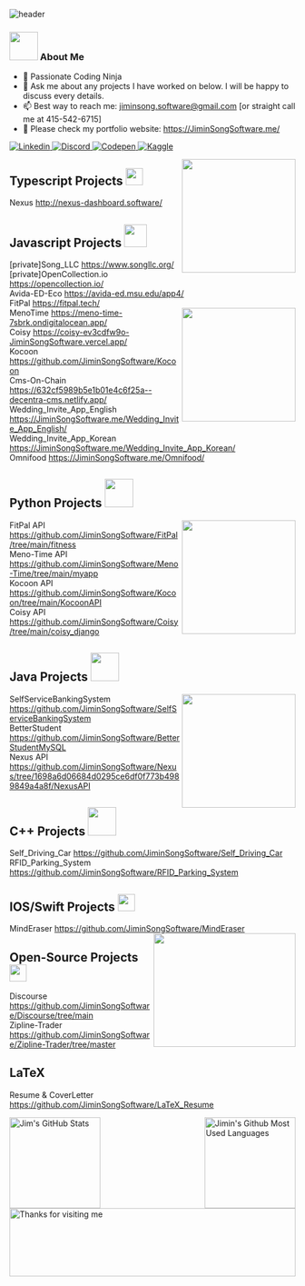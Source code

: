 <base target="_blank">

![header](https://capsule-render.vercel.app/api?type=waving&color=auto&height=200&section=header&text=JiminSong👨‍💻&fontSize=60)

### <img src="https://raw.githubusercontent.com/aemmadi/aemmadi/master/wave.gif" width="50"> About Me
  * 🥷 Passionate Coding Ninja
  * 💬 Ask me about any projects I have worked on below. I will be happy to discuss every details.
  * 📫 Best way to reach me: jiminsong.software@gmail.com [or straight call me at 415-542-6715]
  * 🔭 Please check my portfolio website: https://JiminSongSoftware.me/
  
<a href="https://linkedin.com/in/jimin-song/">
  <img
    alt="Linkedin"
    src="https://img.shields.io/badge/linkedin-0077B5?logo=linkedin&logoColor=white&style=for-the-badge"
  />
</a>
</a>
<a href="https://discord.com/users/259577923122626561">
  <img
    alt="Discord"
    src="https://img.shields.io/badge/Discord-7289DA?style=for-the-badge&logo=discord&logoColor=white"
  />
</a>
</a>
<a href="https://codepen.io/jimsong">
  <img
    alt="Codepen"
    src="https://img.shields.io/badge/Codepen-000000?style=for-the-badge&logo=codepen&logoColor=white"
  />
</a>
</a>
<a href="https://www.kaggle.com/jimsong101">
  <img
    alt="Kaggle"
    src="https://img.shields.io/badge/Kaggle-035a7d?style=for-the-badge&logo=kaggle&logoColor=white"
  />
</a>

<a href="#"><img align="right" src="https://github.com/blackcater/blackcater/raw/main/images/banner.gif" width="200 " height="200" /></a>
</a>
## Typescript Projects <img height="30" src="https://github.com/remojansen/logo.ts/blob/master/ts.gif"/>  <br>
Nexus
http://nexus-dashboard.software/ <br>
## Javascript Projects <img height="40" src="https://raw.githubusercontent.com/innng/innng/master/assets/kyubey.gif"/>  <br>
[private]Song_LLC
https://www.songllc.org/ <br>
[private]OpenCollection.io
https://opencollection.io/ <br>
Avida-ED-Eco
https://avida-ed.msu.edu/app4/ <br>
FitPal
https://fitpal.tech/ <br>
<a href="#"><img align="right" src="https://media.giphy.com/media/xT9IgzoKnwFNmISR8I/giphy.gif" width="200 " height="200" /></a>
MenoTime
https://meno-time-7sbrk.ondigitalocean.app/ <br>
Coisy
https://coisy-ev3cdfw9o-JiminSongSoftware.vercel.app/ <br>
Kocoon
https://github.com/JiminSongSoftware/Kocoon <br>
Cms-On-Chain
https://632cf5989b5e1b01e4c6f25a--decentra-cms.netlify.app/ <br>
Wedding_Invite_App_English 
https://JiminSongSoftware.me/Wedding_Invite_App_English/ <br>
Wedding_Invite_App_Korean
https://JiminSongSoftware.me/Wedding_Invite_App_Korean/ <br>
Omnifood
https://JiminSongSoftware.me/Omnifood/ <br>
</a>
## Python Projects <img src="https://media.giphy.com/media/WUlplcMpOCEmTGBtBW/giphy.gif" width="50">
<a href="#"><img align='right' src="https://media.giphy.com/media/836HiJc7pgzy8iNXCn/giphy.gif" width="200" /></a>
FitPal API
https://github.com/JiminSongSoftware/FitPal/tree/main/fitness <br>
Meno-Time API
https://github.com/JiminSongSoftware/Meno-Time/tree/main/myapp <br>
Kocoon API
https://github.com/JiminSongSoftware/Kocoon/tree/main/KocoonAPI <br>
Coisy API
https://github.com/JiminSongSoftware/Coisy/tree/main/coisy_django <br>
</a>
## Java Projects <img src="https://media.giphy.com/media/12oufCB0MyZ1Go/giphy.gif" width="50">
<a href="#"><img align='right' src="https://media.giphy.com/media/M9gbBd9nbDrOTu1Mqx/giphy.gif" width="200"></a>
SelfServiceBankingSystem
https://github.com/JiminSongSoftware/SelfServiceBankingSystem <br>
BetterStudent
https://github.com/JiminSongSoftware/BetterStudentMySQL <br>
Nexus API
https://github.com/JiminSongSoftware/Nexus/tree/1698a6d06684d0295ce6df0f773b4989849a4a8f/NexusAPI <br>

## C++ Projects <img src="https://media.giphy.com/media/VgCDAzcKvsR6OM0uWg/giphy.gif" width="50"> <br>
Self_Driving_Car
https://github.com/JiminSongSoftware/Self_Driving_Car <br>
RFID_Parking_System
https://github.com/JiminSongSoftware/RFID_Parking_System <br>

</a>

## IOS/Swift Projects <img src="https://emojis.slackmojis.com/emojis/images/1531849430/4246/blob-sunglasses.gif?1531849430" width="30"/> <br>
MindEraser
https://github.com/JiminSongSoftware/MindEraser <br>
<a href="#"><img align="right" src="https://github.com/sciencepal/sciencepal/blob/master/assets/life_balance.gif" width="250" height="200"/></a>


## Open-Source Projects <img src="https://media.giphy.com/media/mGcNjsfWAjY5AEZNw6/giphy.gif" width="30"> <br>
Discourse
https://github.com/JiminSongSoftware/Discourse/tree/main <br>
Zipline-Trader
https://github.com/JiminSongSoftware/Zipline-Trader/tree/master <br>

## LaTeX <br>
Resume & CoverLetter
https://github.com/JiminSongSoftware/LaTeX_Resume <br>

<a href="https://github.com/JiminSongSoftware">
<img height=160 align="left" src="https://github-readme-streak-stats.herokuapp.com/?user=JiminSongSoftware" alt="Jim's GitHub Stats" title="GitHub Streak"/>
<img height=160 align="right" src="https://github-readme-stats.vercel.app/api/top-langs/?username=JiminSongSoftware&layout=compact" alt="Jimin's Github Most Used Languages"/>
</a>

<img height="120" alt="Thanks for visiting me" width="100%" src="https://raw.githubusercontent.com/BrunnerLivio/brunnerlivio/master/images/marquee.svg" />
